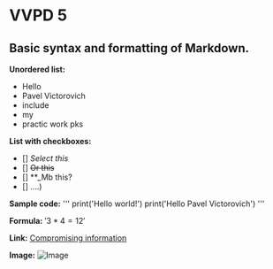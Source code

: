  # VVPD 5

 ## Basic syntax and formatting of Markdown.
**Unordered list:**
* Hello
* Pavel Victorovich
* include
* my
* practic work pks

**List with checkboxes:**
* [] *Select this*
* [] ~~Or this~~
* [] **_Mb this?
* [] ....)

**Sample code:**
'''
print('Hello world!')
print('Hello Pavel Victorovich')
'''

**Formula:**
$'3 * 4 = 12'$

**Link:**
[Compromising information](https://www.youtube.com/watch?v=TiCsBOONpQo)

**Image:**
![Image]([https://pin.it/14DwSWw](https://i.pinimg.com/originals/d9/36/2e/d9362ed76ca477aebd93e80b8fd9c8df.jpg)https://i.pinimg.com/originals/d9/36/2e/d9362ed76ca477aebd93e80b8fd9c8df.jpg)
